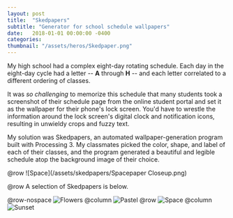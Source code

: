 ```yaml
---
layout: post
title:  "Skedpapers"
subtitle: "Generator for school schedule wallpapers"
date:   2018-01-01 00:00:00 -0400
categories: 
thumbnail: "/assets/heros/Skedpaper.png"
---
```


My high school had a complex eight-day rotating schedule. Each day in the eight-day cycle had a letter -- **A** through **H** -- and each letter correlated to a different ordering of classes.

It was _so challenging_ to memorize this schedule that many students took a screenshot of their schedule page from the online student portal and set it as the wallpaper for their phone's lock screen. You'd have to wrestle the information around the lock screen's digital clock and notification icons, resulting in unwieldy crops and fuzzy text.

My solution was Skedpapers, an automated wallpaper-generation program built with Processing 3. My classmates picked the color, shape, and label of each of their classes, and the program generated a beautiful and legible schedule atop the background image of their choice.

@row
![Space](/assets/skedpapers/Spacepaper Closeup.png)

@row
A selection of Skedpapers is below.

@row-nospace
![Flowers](/assets/skedpapers/Flowerpaper.png)
@column
![Pastel](/assets/skedpapers/Pastelpaper.png)
@row
![Space](/assets/skedpapers/Spacepaper.png)
@column
![Sunset](/assets/skedpapers/Sunsetpaper.png)